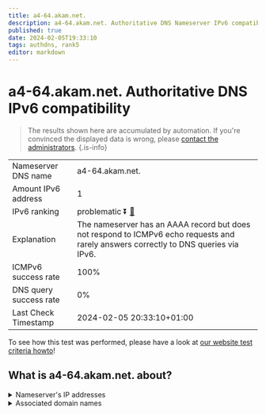 ```yaml
---
title: a4-64.akam.net.
description: a4-64.akam.net. Authoritative DNS Nameserver IPv6 compatibility
published: true
date: 2024-02-05T19:33:10
tags: authdns, rank5
editor: markdown
---
```


# a4-64.akam.net. Authoritative DNS IPv6 compatibility

> The results shown here are accumulated by automation. If you're convinced the displayed data is wrong, please [contact the administrators](/howto/chat). 
{.is-info}




|   |   |
| - | - |
| Nameserver DNS name | a4-64.akam.net.
| Amount IPv6 address | 1
| IPv6 ranking | problematic :arrow_double_down: [🔗](/howto/ranking) |
| Explanation | The nameserver has an AAAA record but does not respond to ICMPv6 echo requests and rarely answers correctly to DNS queries via IPv6. |
| ICMPv6 success rate | 100%|
| DNS query success rate | 0% |
| Last Check Timestamp | 2024-02-05 20:33:10+01:00 |

To see how this test was performed, please have a look at [our website test criteria howto](/howto/testcriteria/authdns)!


## What is a4-64.akam.net. about?




<details>
<summary>Nameserver's IP addresses</summary>

2600:1480:9000::40

</details>



<details>
<summary>Associated domain names</summary>

www.nissan-global.com

www.sc.com

</details>
